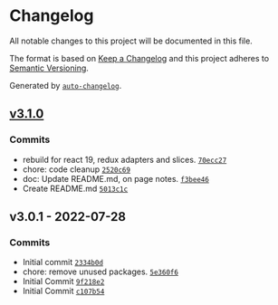 # Changelog

All notable changes to this project will be documented in this file.

The format is based on [Keep a Changelog](https://keepachangelog.com/en/1.0.0/)
and this project adheres to [Semantic Versioning](https://semver.org/spec/v2.0.0.html).

Generated by [`auto-changelog`](https://github.com/CookPete/auto-changelog).

## [v3.1.0](https://github.com/UtahGooner/bin-location/compare/v3.0.1...v3.1.0)

### Commits

- rebuild for react 19, redux adapters and slices. [`70ecc27`](https://github.com/UtahGooner/bin-location/commit/70ecc27670cd5ebf06f0c20b401705ad36a77ce3)
- chore: code cleanup [`2520c69`](https://github.com/UtahGooner/bin-location/commit/2520c69beabded11b29a3bbfb087235e4987895c)
- doc: Update README.md, on page notes. [`f3bee46`](https://github.com/UtahGooner/bin-location/commit/f3bee46a7361845616cbb1c3b7307f19a64cc369)
- Create README.md [`5013c1c`](https://github.com/UtahGooner/bin-location/commit/5013c1cd79621ceac647f318ef9bdd8b0859f234)

## v3.0.1 - 2022-07-28

### Commits

- Initial commit [`2334b0d`](https://github.com/UtahGooner/bin-location/commit/2334b0d724ed95416126a216f55a4f95524334b4)
- chore: remove unused packages. [`5e360f6`](https://github.com/UtahGooner/bin-location/commit/5e360f6491f491f435f5b805927afa65bb3af7f5)
- Initial Commit [`9f218e2`](https://github.com/UtahGooner/bin-location/commit/9f218e2e3409c797e896f0a79ac1192249162dcb)
- Initial Commit [`c107b54`](https://github.com/UtahGooner/bin-location/commit/c107b546951cf4f6bc8c365ab116f845a61e9a63)
